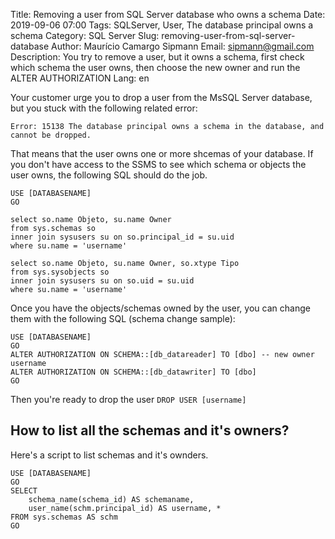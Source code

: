 Title: Removing a user from SQL Server database who owns a schema
Date: 2019-09-06 07:00
Tags: SQLServer, User, The database principal owns a schema
Category: SQL Server
Slug: removing-user-from-sql-server-database
Author: Maurício Camargo Sipmann
Email: sipmann@gmail.com
Description: You try to remove a user, but it owns a schema, first check which schema the user owns, then choose the new owner and run the ALTER AUTHORIZATION
Lang: en

Your customer urge you to drop a user from the MsSQL Server database, but you stuck with the following related error:

```mssql
Error: 15138 The database principal owns a schema in the database, and cannot be dropped.
```

That means that the user owns one or more shcemas of your database. If you don't have access to the SSMS to see which schema or objects the user owns, the following SQL should do the job.

```mssql
USE [DATABASENAME]
GO

select so.name Objeto, su.name Owner
from sys.schemas so
inner join sysusers su on so.principal_id = su.uid
where su.name = 'username'

select so.name Objeto, su.name Owner, so.xtype Tipo
from sys.sysobjects so
inner join sysusers su on so.uid = su.uid
where su.name = 'username'
```

Once you have the objects/schemas owned by the user, you can change them with the following SQL (schema change sample):

```mssql
USE [DATABASENAME]
GO
ALTER AUTHORIZATION ON SCHEMA::[db_datareader] TO [dbo] -- new owner username
ALTER AUTHORIZATION ON SCHEMA::[db_datawriter] TO [dbo]
GO
```

Then you're ready to drop the user `DROP USER [username]`


## How to list all the schemas and it's owners?

Here's a script to list schemas and it's ownders.

```mssql
USE [DATABASENAME]
GO
SELECT
	schema_name(schema_id) AS schemaname,
	user_name(schm.principal_id) AS username, *
FROM sys.schemas AS schm
GO
```